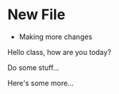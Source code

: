 # New File

* Making more changes

Hello class, how are you today?

Do some stuff...

Here's some more...
